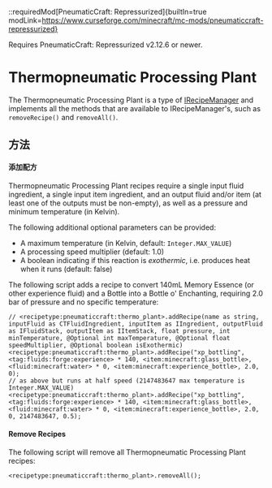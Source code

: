::requiredMod[PneumaticCraft: Repressurized]{builtIn=true modLink=https://www.curseforge.com/minecraft/mc-mods/pneumaticcraft-repressurized}

Requires PneumaticCraft: Repressurized v2.12.6 or newer.

# Thermopneumatic Processing Plant

The Thermopneumatic Processing Plant is a type of [IRecipeManager](/vanilla/api/managers/IRecipeManager) and implements all the methods that are available to IRecipeManager's, such as `removeRecipe()` and `removeAll()`.

## 方法

#### 添加配方

Thermopneumatic Processing Plant recipes require a single input fluid ingredient, a single input item ingredient, and an output fluid and/or item (at least one of the outputs must be non-empty), as well as a pressure and minimum temperature (in Kelvin).

The following additional optional parameters can be provided:
* A maximum temperature (in Kelvin, default: `Integer.MAX_VALUE`)
* A processing speed multiplier (default: 1.0)
* A boolean indicating if this reaction is *exothermic*, i.e. produces heat when it runs (default: false)

The following script adds a recipe to convert 140mL Memory Essence (or other experience fluid) and a Bottle into a Bottle o' Enchanting, requiring 2.0 bar of pressure and no specific temperature:

```zenscript
// <recipetype:pneumaticcraft:thermo_plant>.addRecipe(name as string, inputFluid as CTFluidIngredient, inputItem as IIngredient, outputFluid as IFluidStack, outputItem as IItemStack, float pressure, int minTemperature, @Optional int maxTemperature, @Optional float speedMultiplier, @Optional boolean isExothermic)
<recipetype:pneumaticcraft:thermo_plant>.addRecipe("xp_bottling", <tag:fluids:forge:experience> * 140, <item:minecraft:glass_bottle>, <fluid:minecraft:water> * 0, <item:minecraft:experience_bottle>, 2.0, 0);
// as above but runs at half speed (2147483647 max temperature is Integer.MAX_VALUE)
<recipetype:pneumaticcraft:thermo_plant>.addRecipe("xp_bottling", <tag:fluids:forge:experience> * 140, <item:minecraft:glass_bottle>, <fluid:minecraft:water> * 0, <item:minecraft:experience_bottle>, 2.0, 0, 2147483647, 0.5);
```

#### Remove Recipes

The following script will remove all Thermopneumatic Processing Plant recipes:

```zenscript
<recipetype:pneumaticcraft:thermo_plant>.removeAll();
```

